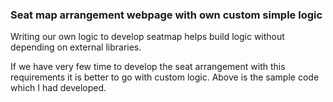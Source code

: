 <h3> Seat map arrangement webpage with own custom simple logic </h3>

<p> Writing our own logic to develop seatmap helps build logic without depending on external libraries.</p>

<p> If we have very few time to develop the seat arrangement with this requirements it is better to go with custom logic. Above is the sample code which I had developed.</p>
